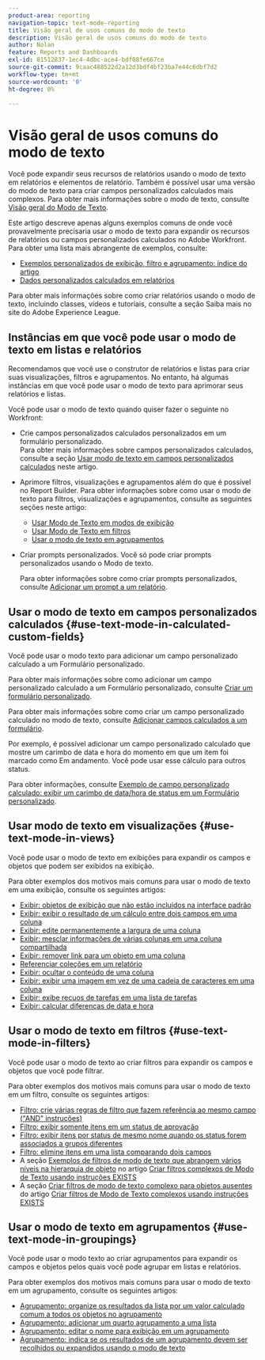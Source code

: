 ```yaml
---
product-area: reporting
navigation-topic: text-mode-reporting
title: Visão geral de usos comuns do modo de texto
description: Visão geral de usos comuns do modo de texto
author: Nolan
feature: Reports and Dashboards
exl-id: 81512837-1ec4-4dbc-ace4-bdf08fe667ce
source-git-commit: 9caac488522d2a12d3bdf4bf23ba7e44c6dbf7d2
workflow-type: tm+mt
source-wordcount: '0'
ht-degree: 0%

---
```


# Visão geral de usos comuns do modo de texto

<!-- Audited: 1/2025 -->

<!--(NOTE: Alina: ***This is linked to Understanding Text Mode (article), and the TOC article for examples of various reporting elements)</p>-->

Você pode expandir seus recursos de relatórios usando o modo de texto em relatórios e elementos de relatório. Também é possível usar uma versão do modo de texto para criar campos personalizados calculados mais complexos. Para obter mais informações sobre o modo de texto, consulte [Visão geral do Modo de Texto](../../../reports-and-dashboards/reports/text-mode/understand-text-mode.md).

Este artigo descreve apenas alguns exemplos comuns de onde você provavelmente precisaria usar o modo de texto para expandir os recursos de relatórios ou campos personalizados calculados no Adobe Workfront. Para obter uma lista mais abrangente de exemplos, consulte:

* [Exemplos personalizados de exibição, filtro e agrupamento: índice do artigo](../../../reports-and-dashboards/reports/custom-view-filter-grouping-samples/custom-view-filter-grouping-samples.md)
* [Dados personalizados calculados em relatórios](../../../reports-and-dashboards/reports/calc-cstm-data-reports/calculated-custom-data-reports.md)

Para obter mais informações sobre como criar relatórios usando o modo de texto, incluindo classes, vídeos e tutoriais, consulte a seção Saiba mais no site do Adobe Experience League.

## Instâncias em que você pode usar o modo de texto em listas e relatórios

Recomendamos que você use o construtor de relatórios e listas para criar suas visualizações, filtros e agrupamentos. No entanto, há algumas instâncias em que você pode usar o modo de texto para aprimorar seus relatórios e listas.

Você pode usar o modo de texto quando quiser fazer o seguinte no Workfront:

* Crie campos personalizados calculados personalizados em um formulário personalizado.\
  Para obter mais informações sobre campos personalizados calculados, consulte a seção [Usar modo de texto em campos personalizados calculados](#use-text-mode-in-calculated-custom-fields) neste artigo.
* Aprimore filtros, visualizações e agrupamentos além do que é possível no Report Builder. Para obter informações sobre como usar o modo de texto para filtros, visualizações e agrupamentos, consulte as seguintes seções neste artigo:

   * [Usar Modo de Texto em modos de exibição](#use-text-mode-in-views)
   * [Usar Modo de Texto em filtros](#use-text-mode-in-filters)
   * [Usar o modo de texto em agrupamentos](#use-text-mode-in-groupings)

* Criar prompts personalizados. Você só pode criar prompts personalizados usando o Modo de texto.

  Para obter informações sobre como criar prompts personalizados, consulte [Adicionar um prompt a um relatório](../../../reports-and-dashboards/reports/creating-and-managing-reports/add-prompt-report.md).

## Usar o modo de texto em campos personalizados calculados {#use-text-mode-in-calculated-custom-fields}

Você pode usar o modo texto para adicionar um campo personalizado calculado a um Formulário personalizado.

Para obter mais informações sobre como adicionar um campo personalizado calculado a um Formulário personalizado, consulte [Criar um formulário personalizado](/help/quicksilver/administration-and-setup/customize-workfront/create-manage-custom-forms/form-designer/design-a-form/design-a-form.md).

Para obter mais informações sobre como criar um campo personalizado calculado no modo de texto, consulte [Adicionar campos calculados a um formulário](/help/quicksilver/administration-and-setup/customize-workfront/create-manage-custom-forms/form-designer/design-a-form/add-a-calculated-field.md).

Por exemplo, é possível adicionar um campo personalizado calculado que mostre um carimbo de data e hora do momento em que um item foi marcado como Em andamento. Você pode usar esse cálculo para outros status.

Para obter informações, consulte [Exemplo de campo personalizado calculado: exibir um carimbo de data/hora de status em um Formulário personalizado](../../../reports-and-dashboards/reports/calc-cstm-data-reports/example-status-timestamp-in-calculated-field.md).

## Usar modo de texto em visualizações {#use-text-mode-in-views}

Você pode usar o modo de texto em exibições para expandir os campos e objetos que podem ser exibidos na exibição.

Para obter exemplos dos motivos mais comuns para usar o modo de texto em uma exibição, consulte os seguintes artigos:

* [Exibir: objetos de exibição que não estão incluídos na interface padrão](../../../reports-and-dashboards/reports/custom-view-filter-grouping-samples/view-display-objects-not-in-standard-interface.md)
* [Exibir: exibir o resultado de um cálculo entre dois campos em uma coluna](../../../reports-and-dashboards/reports/custom-view-filter-grouping-samples/view-calculation-between-two-fields.md)
* [Exibir: edite permanentemente a largura de uma coluna](../../../reports-and-dashboards/reports/custom-view-filter-grouping-samples/view-edit-column-width-permanently.md)
* [Exibir: mesclar informações de várias colunas em uma coluna compartilhada](../../../reports-and-dashboards/reports/custom-view-filter-grouping-samples/view-merge-columns.md)
* [Exibir: remover link para um objeto em uma coluna](../../../reports-and-dashboards/reports/custom-view-filter-grouping-samples/view-remove-link-to-object.md)
* [Referenciar coleções em um relatório](../../../reports-and-dashboards/reports/text-mode/reference-collections-report.md)
* [Exibir: ocultar o conteúdo de uma coluna](../../../reports-and-dashboards/reports/custom-view-filter-grouping-samples/view-hide-column-content.md)
* [Exibir: exibir uma imagem em vez de uma cadeia de caracteres em uma coluna](../../../reports-and-dashboards/reports/custom-view-filter-grouping-samples/view-display-image-in-view.md)
* [Exibir: exibe recuos de tarefas em uma lista de tarefas](../../../reports-and-dashboards/reports/custom-view-filter-grouping-samples/view-display-task-identations.md)
* [Exibir: calcular diferenças de data e hora](../../../reports-and-dashboards/reports/custom-view-filter-grouping-samples/view-calculate-time-and-date-differences.md)

## Usar o modo de texto em filtros {#use-text-mode-in-filters}

Você pode usar o modo de texto ao criar filtros para expandir os campos e objetos que você pode filtrar.

Para obter exemplos dos motivos mais comuns para usar o modo de texto em um filtro, consulte os seguintes artigos:

* [Filtro: crie várias regras de filtro que fazem referência ao mesmo campo (&quot;AND&quot; instruções)](../../../reports-and-dashboards/reports/custom-view-filter-grouping-samples/filter-refrence-the-same-field-multiple-times.md)
* [Filtro: exibir somente itens em um status de aprovação](../../../reports-and-dashboards/reports/custom-view-filter-grouping-samples/filter-for-items-in-approval-status.md)
* [Filtro: exibir itens por status de mesmo nome quando os status forem associados a grupos diferentes](../../../reports-and-dashboards/reports/custom-view-filter-grouping-samples/filter-same-name-statuses-from-different-groups.md)
* [Filtro: elimine itens em uma lista comparando dois campos](../../../reports-and-dashboards/reports/custom-view-filter-grouping-samples/filter-items-by-comparing-two-fields.md)
* A seção [Exemplos de filtros de modo de texto que abrangem vários níveis na hierarquia de objeto](../../../reports-and-dashboards/reports/text-mode/create-complex-text-mode-filters-using-exists-statements.md#examples) no artigo [Criar filtros complexos de Modo de Texto usando instruções EXISTS](../../../reports-and-dashboards/reports/text-mode/create-complex-text-mode-filters-using-exists-statements.md)
* A seção [Criar filtros de modo de texto complexo para objetos ausentes](../../../reports-and-dashboards/reports/text-mode/create-complex-text-mode-filters-using-exists-statements.md#missing-object-filters) do artigo [Criar filtros de Modo de Texto complexos usando instruções EXISTS](../../../reports-and-dashboards/reports/text-mode/create-complex-text-mode-filters-using-exists-statements.md)

## Usar o modo de texto em agrupamentos {#use-text-mode-in-groupings}

Você pode usar o modo texto ao criar agrupamentos para expandir os campos e objetos pelos quais você pode agrupar em listas e relatórios.

Para obter exemplos dos motivos mais comuns para usar o modo de texto em um agrupamento, consulte os seguintes artigos:

* [Agrupamento: organize os resultados da lista por um valor calculado comum a todos os objetos no agrupamento](../../../reports-and-dashboards/reports/custom-view-filter-grouping-samples/grouping-by-calculated-common-values.md)
* [Agrupamento: adicionar um quarto agrupamento a uma lista](../../../reports-and-dashboards/reports/custom-view-filter-grouping-samples/grouping-add-fourth-grouping.md)
* [Agrupamento: editar o nome para exibição em um agrupamento](../../../reports-and-dashboards/reports/custom-view-filter-grouping-samples/grouping-rename-grouping.md)
* [Agrupamento: indica se os resultados de um agrupamento devem ser recolhidos ou expandidos usando o modo de texto](../../../reports-and-dashboards/reports/custom-view-filter-grouping-samples/grouping-collapsed-or-expanded-results.md)
